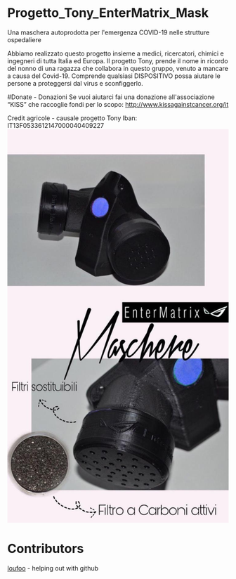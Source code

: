 # Progetto_Tony_EnterMatrix_Mask
 Una maschera autoprodotta per l'emergenza COVID-19 nelle strutture ospedaliere
 
Abbiamo realizzato questo progetto insieme a medici, ricercatori, chimici e  ingegneri di tutta Italia ed Europa. 
Il progetto Tony, prende il nome in ricordo del nonno di una ragazza che collabora in questo gruppo, venuto a mancare a causa del Covid-19. Comprende qualsiasi DISPOSITIVO  possa aiutare le persone a proteggersi dal virus e  sconfiggerlo.

#Donate - Donazioni
Se vuoi aiutarci fai una donazione all'associazione “KISS” che raccoglie fondi per lo scopo: 
http://www.kissagainstcancer.org/it

Credit agricole - causale progetto Tony
Iban: IT13F0533612147000040409227
![Image the Mask](https://github.com/Nick085/Progetto_Tony_EnterMatrix_Mask/blob/master/photo_2020-03-26_15-05-38.jpg)
# Contributors

[loufoo](https://github.com/loufoo) - helping out with github

